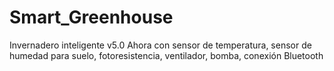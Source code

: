 # Smart_Greenhouse
Invernadero inteligente v5.0 
Ahora con sensor de temperatura, sensor de humedad para suelo, fotoresistencia, ventilador, bomba, conexión Bluetooth

